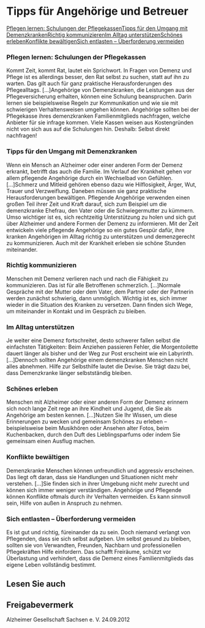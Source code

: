 # Tipps für Angehörige und Betreuer

[Pflegen lernen: Schulungen der Pflegekassen](#pflegen_lernen "pflegen_lernen")[Tipps für den Umgang mit Demenzkranken](#tipps_demenz "tipps_demenz")[Richtig kommunizieren](#richtig_kommunizieren "richtig_kommunizieren")[Im Alltag unterstützen](#im_alltag "im_alltag")[Schönes erleben](#schoenes_erleben "schoenes_erleben")[Konflikte bewältigen](#konflikte_bewaeltigen "konflikte_bewaeltigen")[Sich entlasten – Überforderung vermeiden](#sich_Entlasten "sich_Entlasten")

### Pflegen lernen: Schulungen der Pflegekassen

Kommt Zeit, kommt Rat, lautet ein Sprichwort. In Fragen von Demenz und Pflege ist es allerdings besser, den Rat selbst zu suchen, statt auf ihn zu warten. Das gilt auch für ganz praktische Herausforderungen des Pflegealltags. [...]Angehörige von Demenzkranken, die Leistungen aus der Pflegeversicherung erhalten, können eine Schulung beanspruchen. Darin lernen sie beispielsweise Regeln zur Kommunikation und wie sie mit schwierigen Verhaltensweisen umgehen können. Angehörige sollten bei der Pflegekasse ihres demenzkranken Familienmitglieds nachfragen, welche Anbieter für sie infrage kommen. Viele Kassen weisen aus Kostengründen nicht von sich aus auf die Schulungen hin. Deshalb: Selbst direkt nachfragen!

### Tipps für den Umgang mit Demenzkranken

Wenn ein Mensch an Alzheimer oder einer anderen Form der Demenz erkrankt, betrifft das auch die Familie. Im Verlauf der Krankheit gehen vor allem pflegende Angehörige durch ein Wechselbad von Gefühlen. [...]Schmerz und Mitleid gehören ebenso dazu wie Hilflosigkeit, Ärger, Wut, Trauer und Verzweiflung. Daneben müssen sie ganz praktische Herausforderungen bewältigen. Pflegende Angehörige verwenden einen großen Teil ihrer Zeit und Kraft darauf, sich zum Beispiel um die demenzkranke Ehefrau, den Vater oder die Schwiegermutter zu kümmern. Umso wichtiger ist es, sich rechtzeitig Unterstützung zu holen und sich gut über Alzheimer und andere Formen der Demenz zu informieren. Mit der Zeit entwickeln viele pflegende Angehörige so ein gutes Gespür dafür, ihre kranken Angehörigen im Alltag richtig zu unterstützen und demenzgerecht zu kommunizieren. Auch mit der Krankheit erleben sie schöne Stunden miteinander.

### Richtig kommunizieren

Menschen mit Demenz verlieren nach und nach die Fähigkeit zu kommunizieren. Das ist für alle Betroffenen schmerzlich. [...]Normale Gespräche mit der Mutter oder dem Vater, dem Partner oder der Partnerin werden zunächst schwierig, dann unmöglich. Wichtig ist es, sich immer wieder in die Situation des Kranken zu versetzen. Dann finden sich Wege, um miteinander in Kontakt und im Gespräch zu bleiben.

### Im Alltag unterstützen

Je weiter eine Demenz fortschreitet, desto schwerer fallen selbst die einfachsten Tätigkeiten: Beim Anziehen passieren Fehler, die Morgentoilette dauert länger als bisher und der Weg zur Post erscheint wie ein Labyrinth. [...]Dennoch sollten Angehörige einem demenzkranken Menschen nicht alles abnehmen. Hilfe zur Selbsthilfe lautet die Devise. Sie trägt dazu bei, dass Demenzkranke länger selbstständig bleiben.

### Schönes erleben

Menschen mit Alzheimer oder einer anderen Form der Demenz erinnern sich noch lange Zeit rege an ihre Kindheit und Jugend, die Sie als Angehörige am besten kennen. [...]Nutzen Sie Ihr Wissen, um diese Erinnerungen zu wecken und gemeinsam Schönes zu erleben – beispielsweise beim Musikhören oder Ansehen alter Fotos, beim Kuchenbacken, durch den Duft des Lieblingsparfums oder indem Sie gemeinsam einen Ausflug machen.

### Konflikte bewältigen

Demenzkranke Menschen können unfreundlich und aggressiv erscheinen. Das liegt oft daran, dass sie Handlungen und Situationen nicht mehr verstehen. [...]Sie finden sich in ihrer Umgebung nicht mehr zurecht und können sich immer weniger verständigen. Angehörige und Pflegende können Konflikte oftmals durch ihr Verhalten vermeiden. Es kann sinnvoll sein, Hilfe von außen in Anspruch zu nehmen.

### Sich entlasten – Überforderung vermeiden

Es ist gut und richtig, füreinander da zu sein. Doch niemand verlangt von Pflegenden, dass sie sich selbst aufgeben. Um selbst gesund zu bleiben, sollten sie von Verwandten, Freunden, Nachbarn und professionellen Pflegekräften Hilfe einfordern. Das schafft Freiräume, schützt vor Überlastung und verhindert, dass die Demenz eines Familienmitglieds das eigene Leben vollständig bestimmt.

## Lesen Sie auch

## Freigabevermerk

Alzheimer Gesellschaft Sachsen e. V. 24.09.2012
